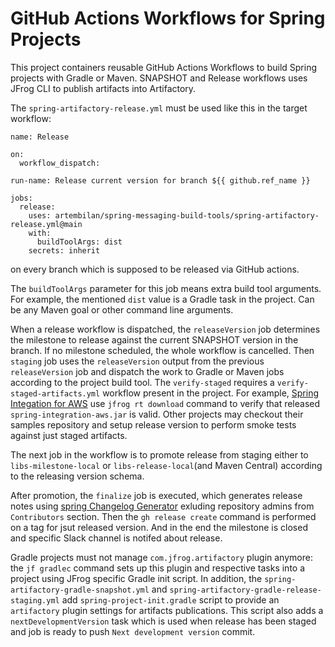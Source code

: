 # GitHub Actions Workflows for Spring Projects

This project containers reusable GitHub Actions Workflows to build Spring projects with Gradle or Maven.
SNAPSHOT and Release workflows uses JFrog CLI to publish artifacts into Artifactory.

The `spring-artifactory-release.yml` must be used like this in the target workflow:
```
name: Release

on:
  workflow_dispatch:

run-name: Release current version for branch ${{ github.ref_name }}

jobs:
  release:
    uses: artembilan/spring-messaging-build-tools/spring-artifactory-release.yml@main
    with:
      buildToolArgs: dist
    secrets: inherit
```
on every branch which is supposed to be released via GitHub actions.

The `buildToolArgs` parameter for this job means extra build tool arguments.
For example, the mentioned `dist` value is a Gradle task in the project.
Can be any Maven goal or other command line arguments.

When a release workflow is dispatched, the `releaseVersion` job determines the milestone to release against the current SNAPSHOT version in the branch.
If no milestone scheduled, the whole workflow is cancelled.
Then `staging` job uses the `releaseVersion` output from the previous `releaseVersion` job and dispatch the work to Gradle or Maven jobs according to the project build tool.
The `verify-staged` requires a `verify-staged-artifacts.yml` workflow present in the project.
For example, [Spring Integation for AWS](https://github.com/spring-projects/spring-integration-aws) use `jfrog rt download` command to verify that released `spring-integration-aws.jar` is valid.
Other projects may checkout their samples repository and setup release version to perform smoke tests against just staged artifacts.

The next job in the workflow is to promote release from staging either to `libs-milestone-local` or `libs-release-local`(and Maven Central) according to the releasing version schema.

After promotion, the `finalize` job is executed, which generates release notes using [spring Changelog Generator](https://github.com/spring-io/github-changelog-generator) exluding repository admins from `Contributors` section.
Then the `gh release create` command is performed on a tag for jsut released version.
And in the end the milestone is closed and specific Slack channel is notifed about release.

Gradle projects must not manage `com.jfrog.artifactory` plugin anymore: the `jf gradlec` command sets up this plugin and respective tasks into a project using JFrog specific Gradle init script.
In addition, the `spring-artifactory-gradle-snapshot.yml` and `spring-artifactory-gradle-release-staging.yml` add `spring-project-init.gradle` script to provide an `artifactory` plugin settings for artifacts publications.
This script also adds a `nextDevelopmentVersion` task which is used when release has been staged and job is ready to push `Next development version` commit.
